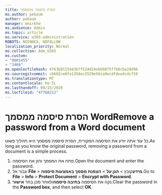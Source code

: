 ```yaml
---
title: הסרת סיסמה מהמסמך
ms.author: pebaum
author: pebaum
manager: mnirkhe
ms.audience: Admin
ms.topic: article
ms.service: o365-administration
ROBOTS: NOINDEX, NOFOLLOW
localization_priority: Normal
ms.collection: Adm_O365
ms.custom:
- "9001455"
- "3466"
ms.openlocfilehash: 4763b0115d43b7f524d24ebb9875f7b8cba28d96
ms.sourcegitcommit: c6692ce0fa1358ec3529e59ca0ecdfdea4cdc759
ms.translationtype: MT
ms.contentlocale: he-IL
ms.lasthandoff: 09/15/2020
ms.locfileid: "47768212"
---
```

# <a name="remove-a-password-from-a-word-document"></a><span data-ttu-id="fe74e-102">הסרת סיסמה ממסמך Word</span><span class="sxs-lookup"><span data-stu-id="fe74e-102">Remove a password from a Word document</span></span>

<span data-ttu-id="fe74e-103">כל עוד אתה יודע את הסיסמה המקורית, הסרת סיסמה ממסמך היא תהליך פשוט.</span><span class="sxs-lookup"><span data-stu-id="fe74e-103">As long as you know the original password, removing a password from a document is a simple process.</span></span>

1. <span data-ttu-id="fe74e-104">פתח את המסמך והזן את הסיסמה.</span><span class="sxs-lookup"><span data-stu-id="fe74e-104">Open the document and enter the password.</span></span>
2. <span data-ttu-id="fe74e-105">עבור אל **File**  >  **מידע**קובץ  >  **הגן על**  >  **הצפנת מסמך באמצעות סיסמה**.</span><span class="sxs-lookup"><span data-stu-id="fe74e-105">Go to **File** > **Info** > **Protect Document** > **Encrypt with Password**.</span></span>
3. <span data-ttu-id="fe74e-106">נקה את הסיסמה **בתיבה סיסמה**ולאחר מכן בחר **אישור**.</span><span class="sxs-lookup"><span data-stu-id="fe74e-106">Clear the password in the **Password box**, and then select **OK**.</span></span>